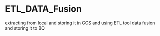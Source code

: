 # ETL_DATA_Fusion
extracting from local and storing it in GCS and using ETL tool data fusion and storing it to BQ
